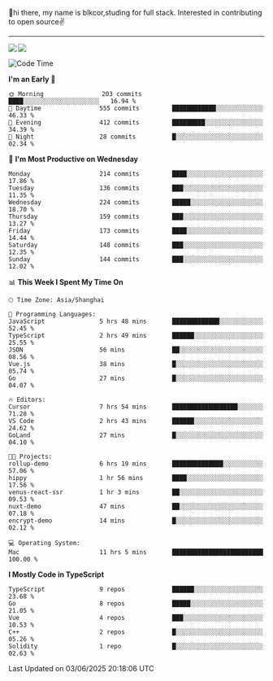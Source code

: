 👋hi there, my name is blkcor,studing for full stack.
Interested in contributing to open source✌️

<hr/>

![](https://github-readme-stats.vercel.app/api?username=blkcor)
<a href="https://github.com/blkcor/github-readme-stats">
    <img align="left" src="https://github-readme-stats.vercel.app/api/top-langs/?username=blkcor&hide=jupyter%20notebook,shaderlab,tex,c%23&langs_count=9" />
</a>


<!--START_SECTION:waka-->
![Code Time](http://img.shields.io/badge/Code%20Time-2%2C069%20hrs%2046%20mins-blue)

**I'm an Early 🐤** 

```text
🌞 Morning                203 commits         ████░░░░░░░░░░░░░░░░░░░░░   16.94 % 
🌆 Daytime                555 commits         ████████████░░░░░░░░░░░░░   46.33 % 
🌃 Evening                412 commits         █████████░░░░░░░░░░░░░░░░   34.39 % 
🌙 Night                  28 commits          █░░░░░░░░░░░░░░░░░░░░░░░░   02.34 % 
```
📅 **I'm Most Productive on Wednesday** 

```text
Monday                   214 commits         ████░░░░░░░░░░░░░░░░░░░░░   17.86 % 
Tuesday                  136 commits         ███░░░░░░░░░░░░░░░░░░░░░░   11.35 % 
Wednesday                224 commits         █████░░░░░░░░░░░░░░░░░░░░   18.70 % 
Thursday                 159 commits         ███░░░░░░░░░░░░░░░░░░░░░░   13.27 % 
Friday                   173 commits         ████░░░░░░░░░░░░░░░░░░░░░   14.44 % 
Saturday                 148 commits         ███░░░░░░░░░░░░░░░░░░░░░░   12.35 % 
Sunday                   144 commits         ███░░░░░░░░░░░░░░░░░░░░░░   12.02 % 
```


📊 **This Week I Spent My Time On** 

```text
🕑︎ Time Zone: Asia/Shanghai

💬 Programming Languages: 
JavaScript               5 hrs 48 mins       █████████████░░░░░░░░░░░░   52.45 % 
TypeScript               2 hrs 49 mins       ██████░░░░░░░░░░░░░░░░░░░   25.55 % 
JSON                     56 mins             ██░░░░░░░░░░░░░░░░░░░░░░░   08.56 % 
Vue.js                   38 mins             █░░░░░░░░░░░░░░░░░░░░░░░░   05.74 % 
Go                       27 mins             █░░░░░░░░░░░░░░░░░░░░░░░░   04.07 % 

🔥 Editors: 
Cursor                   7 hrs 54 mins       ██████████████████░░░░░░░   71.28 % 
VS Code                  2 hrs 43 mins       ██████░░░░░░░░░░░░░░░░░░░   24.62 % 
GoLand                   27 mins             █░░░░░░░░░░░░░░░░░░░░░░░░   04.10 % 

🐱‍💻 Projects: 
rollup-demo              6 hrs 19 mins       ██████████████░░░░░░░░░░░   57.06 % 
hippy                    1 hr 56 mins        ████░░░░░░░░░░░░░░░░░░░░░   17.56 % 
venus-react-ssr          1 hr 3 mins         ██░░░░░░░░░░░░░░░░░░░░░░░   09.53 % 
nuxt-demo                47 mins             ██░░░░░░░░░░░░░░░░░░░░░░░   07.18 % 
encrypt-demo             14 mins             █░░░░░░░░░░░░░░░░░░░░░░░░   02.12 % 

💻 Operating System: 
Mac                      11 hrs 5 mins       █████████████████████████   100.00 % 
```

**I Mostly Code in TypeScript** 

```text
TypeScript               9 repos             ██████░░░░░░░░░░░░░░░░░░░   23.68 % 
Go                       8 repos             █████░░░░░░░░░░░░░░░░░░░░   21.05 % 
Vue                      4 repos             ███░░░░░░░░░░░░░░░░░░░░░░   10.53 % 
C++                      2 repos             █░░░░░░░░░░░░░░░░░░░░░░░░   05.26 % 
Solidity                 1 repo              █░░░░░░░░░░░░░░░░░░░░░░░░   02.63 % 
```




 Last Updated on 03/06/2025 20:18:06 UTC
<!--END_SECTION:waka-->


